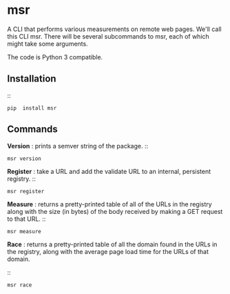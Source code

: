 msr
====

A CLI that performs various measurements on remote web pages. We'll call this CLI msr. There will be several subcommands to msr, each of which might take some arguments.

The code is Python 3 compatible.

Installation
------------
::
    
    pip  install msr


Commands
-----------

**Version** : prints a semver string of the package.
::

    msr version

**Register** : take a URL and add the validate URL to an internal, persistent registry.
::
    
    msr register

**Measure** : returns a pretty-printed table of all of the URLs in the registry along with the size (in bytes) of the body received by making a GET request to that URL.
::
    
    msr measure

**Race** : returns a pretty-printed table of all the domain found in the URLs in the registry, along with the average page load time for the URLs of that domain.

::
    
    msr race



